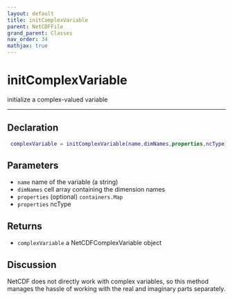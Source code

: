 ```yaml
---
layout: default
title: initComplexVariable
parent: NetCDFFile
grand_parent: Classes
nav_order: 34
mathjax: true
---
```


#  initComplexVariable

initialize a complex-valued variable


---

## Declaration
```matlab
 complexVariable = initComplexVariable(name,dimNames,properties,ncType)
```
## Parameters
+ `name`  name of the variable (a string)
+ `dimNames`  cell array containing the dimension names
+ `properties`  (optional) `containers.Map`
+ `properties`  ncType

## Returns
+ `complexVariable`  a NetCDFComplexVariable object

## Discussion

  NetCDF does not directly work with complex variables, so this
  method manages the hassle of working with the real and
  imaginary parts separately.
 
              
